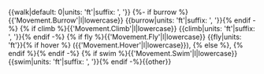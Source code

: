 {{walk|default: 0|units: 'ft'|suffix: ', '}}
{%- if burrow %}{{'Movement.Burrow'|l|lowercase}} {{burrow|units: 'ft'|suffix: ', '}}{% endif -%}
{% if climb %}{{'Movement.Climb'|l|lowercase}} {{climb|units: 'ft'|suffix: ', '}}{% endif -%}
{% if fly %}{{'Movement.Fly'|l|lowercase}} {{fly|units: 'ft'}}{% if hover %} ({{'Movement.Hover'|l|lowercase}}), {% else %}, {% endif %}{% endif -%}
{% if swim %}{{'Movement.Swim'|l|lowercase}} {{swim|units: 'ft'|suffix: ', '}}{% endif -%}{{other}}
